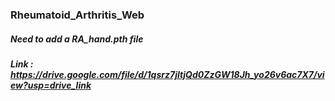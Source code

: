 ### Rheumatoid_Arthritis_Web


##### Need to add a RA_hand.pth file

##### Link : https://drive.google.com/file/d/1qsrz7jItjQd0ZzGW18Jh_yo26v6ac7X7/view?usp=drive_link
